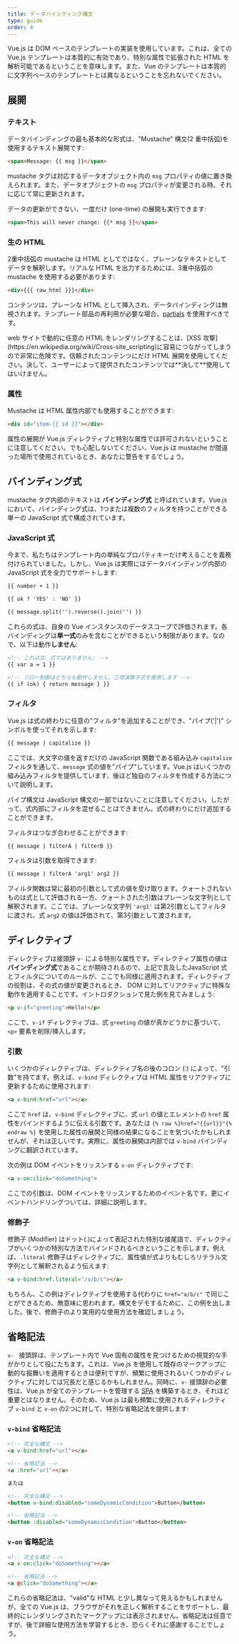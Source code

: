 ```yaml
---
title: データバインディング構文
type: guide
order: 4
---
```


Vue.js は DOM ベースのテンプレートの実装を使用しています。これは、全ての Vue.js テンプレートは本質的に有効であり、特別な属性で拡張された HTML を解析可能であるということを意味します。また、Vue のテンプレートは本質的に文字列ベースのテンプレートとは異なるということを忘れないでください。

## 展開

### テキスト

データバインディングの最も基本的な形式は、"Mustache" 構文(2 重中括弧)を使用するテキスト展開です:

``` html
<span>Message: {{ msg }}</span>
```

mustache タグは対応するデータオブジェクト内の `msg` プロパティの値に置き換えられます。また、データオブジェクトの `msg` プロパティが変更される時、それに応じて常に更新されます。

データの更新ができない、一度だけ (one-time) の展開も実行できます:

``` html
<span>This will never change: {{* msg }}</span>
```

### 生の HTML

2重中括弧の mustache は HTML としてではなく、プレーンなテキストとしてデータを解釈します。リアルな HTML を出力するためには、3重中括弧の mustache を使用する必要があります:

``` html
<div>{{{ raw_html }}}</div>
```

コンテンツは、プレーンな HTML として挿入され、データバインディングは無視されます。テンプレート部品の再利用が必要な場合、[partials](/api/#partial) を使用すべきです。

<p class="tip">web サイトで動的に任意の HTML をレンダリングすることは、[XSS 攻撃](https://en.wikipedia.org/wiki/Cross-site_scripting)に容易につながってしまうので非常に危険です。信頼されたコンテンツにだけ HTML 展開を使用してください。決して、ユーザーによって提供されたコンテンツでは**決して**使用してはいけません。</p>

### 属性

Mustache は HTML 属性内部でも使用することができます:

``` html
<div id="item-{{ id }}"></div>
```

属性の展開が Vue.js ディレクティブと特別な属性では許可されないということに注意してください。でも心配しないてください、Vue.js は mustache が間違った場所で使用されているとき、あなたに警告をするでしょう。

## バインディング式

mustache タグ内部のテキストは **バインディング式** と呼ばれています。Vue.js において、バインディング式は、1つまたは複数のフィルタを持つことができる単一の JavaScript 式で構成されています。

### JavaScript 式

今まで、私たちはテンプレート内の単純なプロパティキーだけ考えることを義務付けられていました。しかし、Vue.js は実際にはデータバインディング内部の JavaScript 式を全力でサポートします:

``` html
{{ number + 1 }}

{{ ok ? 'YES' : 'NO' }}

{{ message.split('').reverse().join('') }}
```

これらの式は、自身の Vue インスタンスのデータスコープで評価されます。各バインディングは**単一式**のみを含むことができるという制限があります。なので、以下は動作**しません**:

``` html
<!-- これは文、式ではありません: -->
{{ var a = 1 }}

<!-- フロー制御はどちらも動作しません、三項演算子式を使用します -->
{{ if (ok) { return message } }}
```

### フィルタ

Vue.js は式の終わりに任意の"フィルタ"を追加することができ、"パイプ('|')" シンボルを使ってそれを示します:

``` html
{{ message | capitalize }}
```

ここでは、大文字の値を返すだけの JavaScript 関数である組み込み `capitalize` フィルタを通して、`message` 式の値を"パイプ"しています。Vue.js はいくつかの組み込みフィルタを提供しています、後ほど独自のフィルタを作成する方法について説明します。

パイプ構文は JavaScript 構文の一部ではないことに注意してください。したがって、式内部にフィルタを混ぜることはできません。式の終わりにだけ追加することができます。

フィルタはつなぎ合わせることができます:

``` html
{{ message | filterA | filterB }}
```

フィルタは引数を取得できます:

``` html
{{ message | filterA 'arg1' arg2 }}
```

フィルタ関数は常に最初の引数として式の値を受け取ります。クォートされないものは式として評価される一方、クォートされた引数はプレーンな文字列として解釈されます。ここでは、プレーンな文字列 `'arg1'` は第2引数としてフィルタに渡され、式 `arg2` の値は評価されて、第3引数として渡されます。

## ディレクティブ

ディレクティブは接頭辞 `v-` による特別な属性です。ディレクティブ属性の値は**バインディング式**であることが期待されるので、上記で言及したJavaScript 式とフィルタについてのルールが、ここでも同様に適用されます。ディレクティブの役割は、その式の値が変更されるとき、 DOM に対してリアクティブに特殊な動作を適用することです。イントロダクションで見た例を見てみましょう:

``` html
<p v-if="greeting">Hello!</p>
```

ここで、`v-if` ディレクティブは、式 `greeting` の値が真かどうかに基づいて、`<p>` 要素を削除/挿入します。

### 引数

いくつかのディレクティブは、ディレクティブ名の後のコロン (:) によって、"引数"を持てます。例えば、`v-bind` ディレクティブは HTML 属性をリアクティブに更新するために使用されます:

``` html
<a v-bind:href="url"></a>
```

ここで `href` は、`v-bind` ディレクティブに、式 `url` の値とエレメントの `href` 属性をバインドするように伝える引数です。あなたは `{% raw %}href="{{url}}"{% endraw %}` を使用した属性の展開と同様の結果になることを気づいたかもしれませんが、それは正しいです。実際に、属性の展開は内部では `v-bind` バインディングに翻訳されています。

次の例は DOM イベントをリッスンする `v-on` ディレクティブです:

``` html
<a v-on:click="doSomething">
```

ここでの引数は、DOM イベントをリッスンするためのイベント名です。更にイベントハンドリングついては、詳細に説明します。

### 修飾子

修飾子 (Modifier) はドット(.)によって表記された特別な接尾語で、ディレクティブがいくつかの特別な方法でバインドされるべきということを示します。例えば、`.literal` 修飾子はディレクティブに、属性値が式よりもむしろリテラル文字列として解釈されるよう伝えます:

``` html
<a v-bind:href.literal="/a/b/c"></a>
```

もちろん、この例はディレクティブを使用する代わりに `href="a/b/c"` で同じことができるため、無意味に思われます。構文をデモするために、この例を出しました。後で、修飾子のより実用的な使用方法を確認しましょう。

## 省略記法

`v- ` 接頭辞は、テンプレート内で Vue 固有の属性を見つけるための視覚的な手がかりとして役にたちます。これは、Vue.js を使用して既存のマークアップに動的な振舞いを適用するときは便利ですが、頻繁に使用されるいくつかのディレクティブに対しては冗長だと感じるかもしれません。同時に、`v-` 接頭辞の必要性は、Vue.js が全てのテンプレートを管理する [SPA](https://en.wikipedia.org/wiki/Single-page_application) を構築するとき、それほど重要とはなりません。そのため、Vue.js は最も頻繁に使用されるディレクティブ `v-bind` と `v-on` の2つに対して、特別な省略記法を提供します:

### `v-bind` 省略記法

``` html
<!-- 完全な構文 -->
<a v-bind:href="url"></a>

<!-- 省略記法 -->
<a :href="url"></a>

または

<!-- 完全な構文 -->
<button v-bind:disabled="someDynamicCondition">Button</button>

<!-- 省略記法 -->
<button :disabled="someDynamicCondition">Button</button>
```

### `v-on` 省略記法

``` html
<!-- 完全な構文 -->
<a v-on:click="doSomething"></a>

<!-- 省略記法 -->
<a @click="doSomething"></a>
```

これらの省略記法は、"valid"な HTML と少し異なって見えるかもしれませんが、全ての Vue.js は、ブラウザがそれを正しく解析することをサポートし、最終的にレンダリングされたマークアップには表示されません。省略記法は任意ですが、後で詳細な使用方法を学習するとき、恐らくそれに感謝することでしょう。
